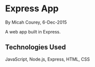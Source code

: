 Express App
===========

By Micah Courey, 6-Dec-2015

A web app built in Express.

Technologies Used
----------
JavaScript, Node.js, Express, HTML, CSS

